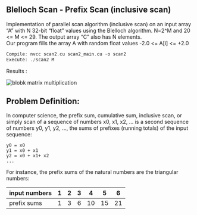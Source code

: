 ## Blelloch Scan - Prefix Scan (inclusive scan)

Implementation of parallel scan algorithm (inclusive scan) on an input array “A” with N 32-bit “float” values using the Blelloch algorithm.
N=2^M and 20 <= M <= 29. The output array “C” also has N elements.\
Our program fills the array A with random float values -2.0 <= A[i] <= +2.0

``` cpp
Compile: nvcc scan2.cu scan2_main.cu -o scan2
Execute: ./scan2 M
```

Results :

![blobk matrix multiplication](https://github.com/hoseinyavarzadeh/Parallel_Computing/blob/main/Blelloch_Scan/results_cudascan2.png)

## Problem Definition:
In computer science, the prefix sum, cumulative sum, inclusive scan, or simply scan of a sequence of numbers x0, x1, x2, ... is a second sequence of numbers y0, y1, y2, ..., the sums of prefixes (running totals) of the input sequence:

```
y0 = x0
y1 = x0 + x1
y2 = x0 + x1+ x2
...
```

For instance, the prefix sums of the natural numbers are the triangular numbers:

|input numbers|	 1	| 2	| 3	| 4	| 5	| 6	|
| ----- | -- | -- | -- | -- | -- | -- |
|prefix sums	|  1	| 3	| 6	| 10| 15 |	 21	 |
